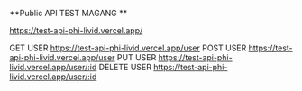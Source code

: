 **Public API TEST MAGANG **

https://test-api-phi-livid.vercel.app/ 

GET USER https://test-api-phi-livid.vercel.app/user
POST USER https://test-api-phi-livid.vercel.app/user
PUT USER https://test-api-phi-livid.vercel.app/user/:id
DELETE USER https://test-api-phi-livid.vercel.app/user/:id
